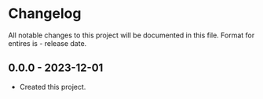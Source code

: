 # Changelog
All notable changes to this project will be documented in this file.
Format for entires is <version-string> - release date.

## 0.0.0 - 2023-12-01
- Created this project.